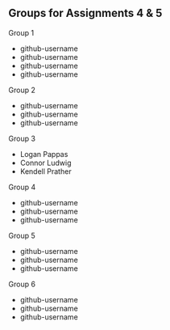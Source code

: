 ## Groups for Assignments 4 & 5

Group 1
- github-username
- github-username
- github-username
- github-username

Group 2
- github-username
- github-username
- github-username

Group 3
- Logan Pappas
- Connor Ludwig 
- Kendell Prather

Group 4
- github-username
- github-username
- github-username

Group 5
- github-username
- github-username
- github-username

Group 6
- github-username
- github-username
- github-username
